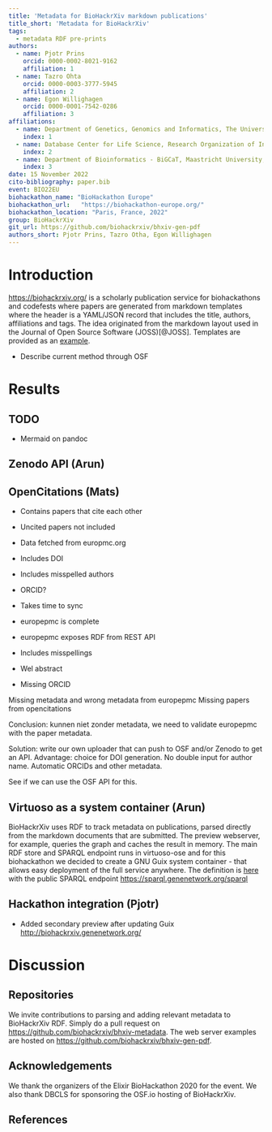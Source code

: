```yaml
---
title: 'Metadata for BioHackrXiv markdown publications'
title_short: 'Metadata for BioHackrXiv'
tags:
  - metadata RDF pre-prints
authors:
  - name: Pjotr Prins
    orcid: 0000-0002-8021-9162
    affiliation: 1
  - name: Tazro Ohta
    orcid: 0000-0003-3777-5945
    affiliation: 2
  - name: Egon Willighagen
    orcid: 0000-0001-7542-0286
    affiliation: 3
affiliations:
  - name: Department of Genetics, Genomics and Informatics, The University of Tennessee Health Science Center, Memphis, TN, USA.
    index: 1
  - name: Database Center for Life Science, Research Organization of Information and Systems, Japan
    index: 2
  - name: Department of Bioinformatics - BiGCaT, Maastricht University, Maastricht, The Netherlands
    index: 3
date: 15 November 2022
cito-bibliography: paper.bib
event: BIO22EU
biohackathon_name: "BioHackathon Europe"
biohackathon_url:   "https://biohackathon-europe.org/"
biohackathon_location: "Paris, France, 2022"
group: BioHackrXiv
git_url: https://github.com/biohackrxiv/bhxiv-gen-pdf
authors_short: Pjotr Prins, Tazro Otha, Egon Willighagen
---
```


# Introduction

https://biohackrxiv.org/ is a scholarly publication service for
biohackathons and codefests where papers are generated from markdown
templates where the header is a YAML/JSON record that includes the
title, authors, affiliations and tags. The idea originated from the
markdown layout used in the Journal of Open Source Software
(JOSS)[@JOSS]. Templates are provided as an
[example](https://github.com/biohackrxiv/submission-templates).

* Describe current method through OSF

# Results

## TODO

* Mermaid on pandoc

## Zenodo API (Arun)

## OpenCitations (Mats)

* Contains papers that cite each other
* Uncited papers not included
* Data fetched from europmc.org
* Includes DOI
* Includes misspelled authors
* ORCID?
* Takes time to sync

* europepmc is complete
* europepmc exposes RDF from REST API
* Includes misspellings
* Wel abstract
* Missing ORCID

Missing metadata and wrong metadata from europepmc
Missing papers from opencitations

Conclusion: kunnen niet zonder metadata, we need to validate europepmc with the paper metadata.

Solution: write our own uploader that can push to OSF and/or Zenodo to get an API.
Advantage: choice for DOI generation. No double input for author name. Automatic ORCIDs and other metadata.

See if we can use the OSF API for this.

## Virtuoso as a system container (Arun)

BioHackrXiv uses RDF to track metadata on publications, parsed directly from the markdown documents that are submitted. The preview webserver, for example, queries the graph and caches the result in memory. The main RDF store and SPARQL endpoint runs in virtuoso-ose and for this biohackathon we decided to create a GNU Guix system container - that allows easy deployment of the full service anywhere. The definition is [here](https://github.com/genenetwork/genenetwork-machines/commit/3cebfb3e30e903851aefb2f997d8847d3f0ddee4) with the public SPARQL endpoint https://sparql.genenetwork.org/sparql

## Hackathon integration (Pjotr)

* Added secondary preview after updating Guix http://biohackrxiv.genenetwork.org/

# Discussion

## Repositories

We invite contributions to parsing and adding relevant metadata to
BioHackrXiv RDF. Simply do a pull request on
https://github.com/biohackrxiv/bhxiv-metadata. The web server examples
are hosted on https://github.com/biohackrxiv/bhxiv-gen-pdf.

## Acknowledgements

We thank the organizers of the Elixir BioHackathon 2020 for the event.
We also thank DBCLS for sponsoring the OSF.io hosting of BioHackrXiv.

## References
